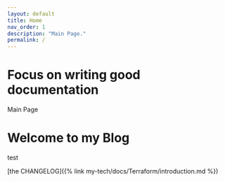 ```yaml
---
layout: default
title: Home
nav_order: 1
description: "Main Page."
permalink: /
---
```


# Focus on writing good documentation

Main Page
<h1>Welcome to my Blog</h1>

test

[the CHANGELOG]({% link my-tech/docs/Terraform/introduction.md %}) 
